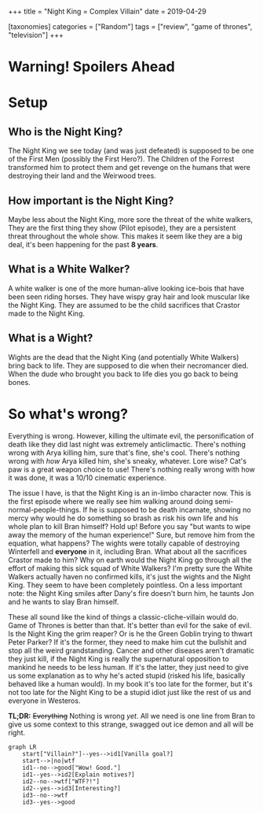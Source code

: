 +++
title = "Night King = Complex Villain"
date = 2019-04-29

[taxonomies]
categories = ["Random"]
tags = ["review", "game of thrones", "television"]
+++

# Warning! Spoilers Ahead

# Setup
## Who is the Night King?
The Night King we see today (and was just defeated) is supposed to be one of the First Men (possibly the First Hero?). 
The Children of the Forrest transformed him to protect them and get revenge on the humans that were destroying their land and the Weirwood trees.

## How important is the Night King?
Maybe less about the Night King, more sore the threat of the white walkers, They are the first thing they show (Pilot episode), they are a persistent threat throughout the whole show.
This makes it seem like they are a big deal, it's been happening for the past **8 years**. 

## What is a White Walker?
A white walker is one of the more human-alive looking ice-bois that have been seen riding horses. They have wispy gray hair and look muscular like the Night King. They are assumed to be the child sacrifices that Crastor made to the Night King.

## What is a Wight?
Wights are the dead that the Night King (and potentially White Walkers) bring back to life. They are supposed to die when their 
necromancer died. When the dude who brought you back to life dies you go back to being bones.



# So what's wrong?
Everything is wrong.
However, killing the ultimate evil, the personification of death like they did last night was extremely anticlimactic.
There's nothing wrong with Arya killing him, sure that's fine, she's cool.
There's nothing wrong with *how* Arya killed him, she's sneaky, whatever.
Lore wise? Cat's paw is a great weapon choice to use! There's nothing really wrong with how it was done, it was a 10/10 cinematic experience.

The issue I have, is that the Night King is an in-limbo character now.
This is the first episode where we really see him walking around doing semi-normal-people-things.
If he is supposed to be death incarnate, showing no mercy why would he do something so brash as risk his own life and his whole plan to kill Bran himself?
Hold up! Before you say "but wants to wipe away the memory of the human experience!" 
Sure, but remove him from the equation, what happens? 
The wights were totally capable of destroying Winterfell and **everyone** in it, including Bran.
What about all the sacrifices Crastor made to him? Why on earth would the Night King go through all the effort of making this sick squad of White Walkers? 
I'm pretty sure the White Walkers actually haven no confirmed kills, it's just the wights and the Night King. 
They seem to have been completely pointless.
On a less important note: the Night King smiles after Dany's fire doesn't burn him, he taunts Jon and he wants to slay Bran himself. 

These all sound like the kind of things a classic-cliche-villain would do.
Game of Thrones is better than that.
It's better than evil for the sake of evil.
Is the Night King the grim reaper? Or is he the Green Goblin trying to thwart Peter Parker? 
If it's the former, they need to make him cut the bullshit and stop all the weird grandstanding. 
Cancer and other diseases aren't dramatic they just kill, if the Night King is really the supernatural opposition to mankind he needs to be less human.
If it's the latter, they just need to give us some explanation as to why he's acted stupid (risked his life, basically behaved like a human would).
In my book it's too late for the former, but it's not too late for the Night King to be a stupid idiot just like the rest of us and everyone in Westeros. 

**TL;DR:** ~~Everything~~ Nothing is wrong *yet*. All we need is one line from Bran to give us some context to this strange, swagged out ice demon and all will be right.



```mermaid
graph LR
	start["Villain?"]--yes-->id1[Vanilla goal?]
	start-->|no|wtf
	id1--no-->good["Wow! Good."]
	id1--yes-->id2[Explain motives?]
	id2--no-->wtf["WTF?!"]
	id2--yes-->id3[Interesting?]
	id3--no-->wtf
	id3--yes-->good

```

